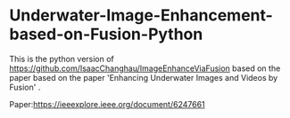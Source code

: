 # Underwater-Image-Enhancement-based-on-Fusion-Python
This is the python version of https://github.com/IsaacChanghau/ImageEnhanceViaFusion based on the paper based on the paper 'Enhancing Underwater Images and Videos by Fusion' . 

Paper:https://ieeexplore.ieee.org/document/6247661
